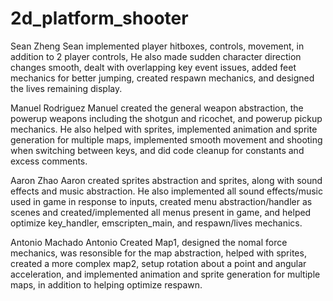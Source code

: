 # 2d_platform_shooter

Sean Zheng
Sean implemented player hitboxes, controls, movement, in addition to 2 player controls, He also made sudden character direction changes smooth, dealt with overlapping key event issues, added feet mechanics for better jumping, created respawn mechanics, and designed the lives remaining display.

Manuel Rodriguez
Manuel created the general weapon abstraction, the powerup weapons including the shotgun and ricochet, and powerup pickup mechanics. He also helped with sprites, implemented animation and sprite generation for multiple maps, implemented smooth movement and shooting when switching between keys, and did code cleanup for constants and excess comments.

Aaron Zhao
Aaron created sprites abstraction and sprites, along with sound effects and music abstraction. He also implemented all sound effects/music used in game in response to inputs, created menu abstraction/handler as scenes and created/implemented all menus present in game, and helped optimize key_handler, emscripten_main, and respawn/lives mechanics.

Antonio Machado
Antonio Created Map1, designed the nomal force mechanics, was resonsible for the map abstraction, helped with sprites, created a more complex map2, setup rotation about a point and angular acceleration, and implemented animation and sprite generation for multiple maps, in addition to helping optimize respawn.
